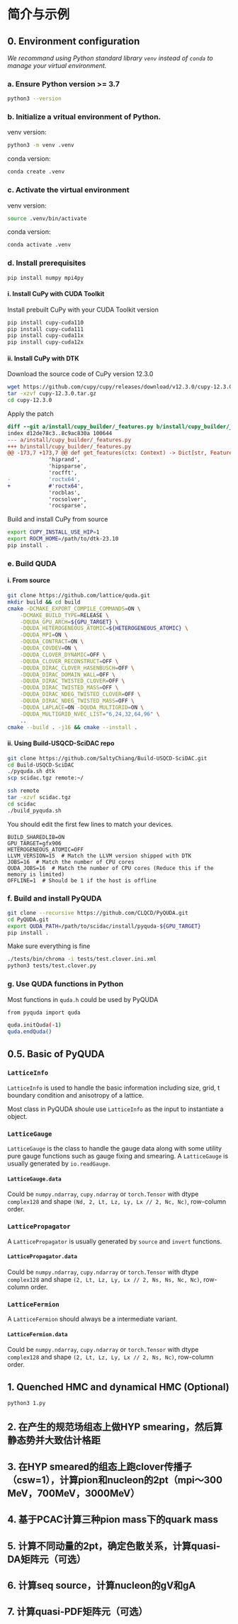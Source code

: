 # 简介与示例

## 0. Environment configuration

*We recommand using Python standard library `venv` instead of `conda` to manage your virtual environment.*

### a. Ensure Python version >= 3.7

```bash
python3 --version
```

### b. Initialize a vritual environment of Python.

venv version:
```bash
python3 -m venv .venv
```

conda version:
```bash
conda create .venv
```

### c. Activate the virtual environment

venv version:
```bash
source .venv/bin/activate
```

conda version:
```bash
conda activate .venv
```

### d. Install prerequisites

```bash
pip install numpy mpi4py
```

#### i. Install CuPy with CUDA Toolkit
Install prebuilt CuPy with your CUDA Toolkit version
```bash
pip install cupy-cuda110
pip install cupy-cuda111
pip install cupy-cuda11x
pip install cupy-cuda12x
```

#### ii. Install CuPy with DTK

Download the source code of CuPy version 12.3.0
```bash
wget https://github.com/cupy/cupy/releases/download/v12.3.0/cupy-12.3.0.tar.gz
tar -xzvf cupy-12.3.0.tar.gz
cd cupy-12.3.0
```

Apply the patch
```diff
diff --git a/install/cupy_builder/_features.py b/install/cupy_builder/_features.py
index d12de78c3..8c9ac830a 100644
--- a/install/cupy_builder/_features.py
+++ b/install/cupy_builder/_features.py
@@ -173,7 +173,7 @@ def get_features(ctx: Context) -> Dict[str, Feature]:
             'hiprand',
             'hipsparse',
             'rocfft',
-            'roctx64',
+            #'roctx64',
             'rocblas',
             'rocsolver',
             'rocsparse',
```

Build and install CuPy from source
```bash
export CUPY_INSTALL_USE_HIP=1
export ROCM_HOME=/path/to/dtk-23.10
pip install .
```

### e. Build QUDA

#### i. From source

```bash
git clone https://github.com/lattice/quda.git
mkdir build && cd build
cmake -DCMAKE_EXPORT_COMPILE_COMMANDS=ON \
    -DCMAKE_BUILD_TYPE=RELEASE \
    -DQUDA_GPU_ARCH=${GPU_TARGET} \
    -DQUDA_HETEROGENEOUS_ATOMIC=${HETEROGENEOUS_ATOMIC} \
    -DQUDA_MPI=ON \
    -DQUDA_CONTRACT=ON \
    -DQUDA_COVDEV=ON \
    -DQUDA_CLOVER_DYNAMIC=OFF \
    -DQUDA_CLOVER_RECONSTRUCT=OFF \
    -DQUDA_DIRAC_CLOVER_HASENBUSCH=OFF \
    -DQUDA_DIRAC_DOMAIN_WALL=OFF \
    -DQUDA_DIRAC_TWISTED_CLOVER=OFF \
    -DQUDA_DIRAC_TWISTED_MASS=OFF \
    -DQUDA_DIRAC_NDEG_TWISTED_CLOVER=OFF \
    -DQUDA_DIRAC_NDEG_TWISTED_MASS=OFF \
    -DQUDA_LAPLACE=ON -DQUDA_MULTIGRID=ON \
    -DQUDA_MULTIGRID_NVEC_LIST="6,24,32,64,96" \
    ..
cmake --build . -j16 && cmake --install .
```

#### ii. Using Build-USQCD-SciDAC repo

```bash
git clone https://github.com/SaltyChiang/Build-USQCD-SciDAC.git
cd Build-USQCD-SciDAC
./pyquda.sh dtk
scp scidac.tgz remote:~/
```

```bash
ssh remote
tar -xzvf scidac.tgz
cd scidac
./build_pyquda.sh
```

You should edit the first few lines to match your devices.
```
BUILD_SHAREDLIB=ON
GPU_TARGET=gfx906
HETEROGENEOUS_ATOMIC=OFF
LLVM_VERSION=15  # Match the LLVM version shipped with DTK
JOBS=16  # Match the number of CPU cores
QUDA_JOBS=16  # Match the number of CPU cores (Reduce this if the memory is limited)
OFFLINE=1  # Should be 1 if the host is offline
```

### f. Build and install PyQUDA

```bash
git clone --recursive https://github.com/CLQCD/PyQUDA.git
cd PyQUDA.git
export QUDA_PATH=/path/to/scidac/install/pyquda-${GPU_TARGET}
pip install .
```

Make sure everything is fine
```bash
./tests/bin/chroma -i tests/test.clover.ini.xml
python3 tests/test.clover.py
```

### g. Use QUDA functions in Python

Most functions in `quda.h` could be used by PyQUDA
```bash
from pyquda import quda

quda.initQuda(-1)
quda.endQuda()
```

## 0.5. Basic of PyQUDA

### `LatticeInfo`

`LatticeInfo` is used to handle the basic information including size, grid, t boundary condition and anisotropy of a lattice.

Most class in PyQUDA shoule use `LatticeInfo` as the input to instantiate a object.

### `LatticeGauge`

`LatticeGauge` is the class to handle the gauge data along with some utility pure gauge functions such as gauge fixing and smearing. A `LatticeGauge` is usually generated by `io.readGauge`.

#### `LatticeGauge.data`
Could be `numpy.ndarray`, `cupy.ndarray` or `torch.Tensor` with dtype `complex128` and shape `(Nd, 2, Lt, Lz, Ly, Lx // 2, Nc, Nc)`, row-column order.

### `LatticePropagator`

A `LatticePropagator` is usually generated by `source` and `invert` functions.

#### `LatticePropagator.data`
Could be `numpy.ndarray`, `cupy.ndarray` or `torch.Tensor` with dtype `complex128` and shape `(2, Lt, Lz, Ly, Lx // 2, Ns, Ns, Nc, Nc)`, row-column order.

### `LatticeFermion`

A `LatticeFermion` should always be a intermediate variant.

#### `LatticeFermion.data`
Could be `numpy.ndarray`, `cupy.ndarray` or `torch.Tensor` with dtype `complex128` and shape `(2, Lt, Lz, Ly, Lx // 2, Ns, Nc)`, row-column order.

## 1. Quenched HMC and dynamical HMC (Optional)

```bash
python3 1.py
```

## 2. 在产生的规范场组态上做HYP smearing，然后算静态势并大致估计格距

## 3. 在HYP smeared的组态上跑clover传播子（csw=1），计算pion和nucleon的2pt（mpi～300 MeV，700MeV，3000MeV）

## 4. 基于PCAC计算三种pion mass下的quark mass

## 5. 计算不同动量的2pt，确定色散关系，计算quasi-DA矩阵元（可选）

## 6. 计算seq source，计算nucleon的gV和gA

## 7. 计算quasi-PDF矩阵元（可选）
